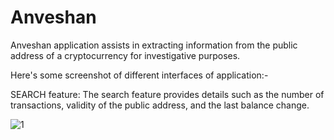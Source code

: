 # Anveshan
Anveshan application assists in extracting information from the public address of a cryptocurrency for investigative purposes.

Here's some screenshot of different interfaces of application:-

SEARCH feature: The search feature provides details such as the number of transactions, validity of the public address, and the last balance change.

![1](https://github.com/M-Aadil/Anveshan/assets/95518860/f2b114b0-0ebc-4bd5-82b1-430c700063d7)
